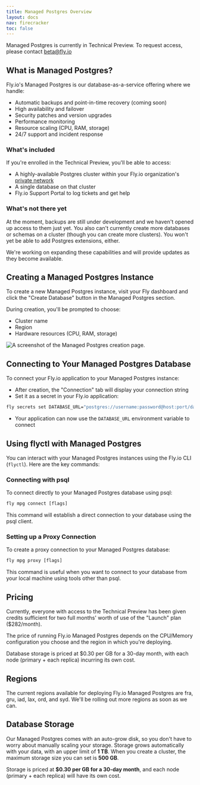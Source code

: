 ```yaml
---
title: Managed Postgres Overview
layout: docs
nav: firecracker
toc: false
---
```


<div class="important icon">Managed Postgres is currently in Technical Preview. To request access, please contact <a href="mailto:beta@Fly.io">beta@fly.io</a></div>

## What is Managed Postgres?

Fly.io's Managed Postgres is our database-as-a-service offering where we handle:

- Automatic backups and point-in-time recovery (coming soon)
- High availability and failover
- Security patches and version upgrades
- Performance monitoring
- Resource scaling (CPU, RAM, storage)
- 24/7 support and incident response

### What's included

If you're enrolled in the Technical Preview, you'll be able to access:

- A highly-available Postgres cluster within your Fly.io organization's [private network](/docs/networking/private-networking/)
- A single database on that cluster
- Fly.io Support Portal to log tickets and get help

### What's not there yet

At the moment, backups are still under development and we haven't opened up access to them just yet. You also can't currently create more databases or schemas on a cluster (though you can create more clusters). You won't yet be able to add Postgres extensions, either.

We're working on expanding these capabilities and will provide updates as they become available.

## Creating a Managed Postgres Instance

To create a new Managed Postgres instance, visit your Fly dashboard and click the "Create Database" button in the Managed Postgres section.

During creation, you'll be prompted to choose:

- Cluster name
- Region
- Hardware resources (CPU, RAM, storage)

<div>
    <img src="/static/images/create-mpg.webp" alt="A screenshot of the Managed Postgres creation page.">
</div>

## Connecting to Your Managed Postgres Database

To connect your Fly.io application to your Managed Postgres instance:

- After creation, the "Connection" tab will display your connection string
- Set it as a secret in your Fly.io application:

```cmd
fly secrets set DATABASE_URL="postgres://username:password@host:port/database"
```

- Your application can now use the `DATABASE_URL` environment variable to connect

## Using flyctl with Managed Postgres

You can interact with your Managed Postgres instances using the Fly.io CLI (`flyctl`). Here are the key commands:

### Connecting with psql

To connect directly to your Managed Postgres database using psql:

```cmd
fly mpg connect [flags]
```

This command will establish a direct connection to your database using the psql client.

### Setting up a Proxy Connection

To create a proxy connection to your Managed Postgres database:

```cmd
fly mpg proxy [flags]
```

This command is useful when you want to connect to your database from your local machine using tools other than psql.

## Pricing

Currently, everyone with access to the Technical Preview has been given credits sufficient for two full months' worth of use of the "Launch" plan ($282/month).

The price of running Fly.io Managed Postgres depends on the CPU/Memory configuration you choose and the region in which you're deploying.

Database storage is priced at $0.30 per GB for a 30-day month, with each node (primary + each replica) incurring its own cost.

## Regions

The current regions available for deploying Fly.io Managed Postgres are fra, gru, iad, lax, ord, and syd. We'll be rolling out more regions as soon as we can.

## Database Storage

Our Managed Postgres comes with an auto-grow disk, so you don't have to worry about manually scaling your storage. Storage grows automatically with your data, with an upper limit of **1 TB**. When you create a cluster, the maximum storage size you can set is **500 GB**.

Storage is priced at **$0.30 per GB for a 30-day month**, and each node (primary + each replica) will have its own cost.
